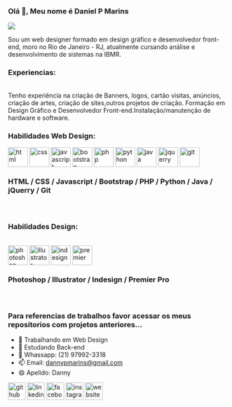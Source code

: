 ### Olá 👋, Meu nome é Daniel P Marins
![](https://media-exp1.licdn.com/dms/image/C4E16AQFTKkZvcKkZyQ/profile-displaybackgroundimage-shrink_200_800/0/1643500299861?e=1648684800&v=beta&t=KjmKxbbUomSOsqvYehyzyFyOvySuNmIACnBsHw5uAvE)

Sou um web designer formado em design gráfico e desenvolvedor front-end, moro no Rio de Janeiro - RJ, atualmente cursando análise e desenvolvimento de sistemas na IBMR.

<h3>Experiencias:</h3><br>
Tenho experiência na criação de Banners, logos, cartão visitas,
anúncios, criação de artes, criação de sites,outros projetos de criação. Formação em Design Gráfico e Desenvolvedor Front-end.Instalação/manutenção de hardware e software.

<br>

<h3>Habilidades Web Design:</h3>

  <div>
  <img align="center" alt="html" width="45" heith="35" src="https://cdn.jsdelivr.net/gh/devicons/devicon/icons/html5/html5-original-wordmark.svg" >
  <img align="center" alt="css" width="45" heith="35" src="https://cdn.jsdelivr.net/gh/devicons/devicon/icons/css3/css3-original-wordmark.svg" >
  <img align="center" alt="javascript" width="45" heith="35" src="https://cdn.jsdelivr.net/gh/devicons/devicon/icons/javascript/javascript-original.svg" >
  <img align="center" alt="bootstrap" width="45" heith="35" src="https://cdn.jsdelivr.net/gh/devicons/devicon/icons/bootstrap/bootstrap-original.svg" >
  <img align="center" alt="php" width="45" heith="35" src="https://cdn.jsdelivr.net/gh/devicons/devicon/icons/php/php-plain.svg" >
  <img align="center" alt="python" width="45" heith="35" src="https://cdn.jsdelivr.net/gh/devicons/devicon/icons/python/python-original.svg" >
  <img align="center" alt="java" width="45" heith="35" src="https://cdn.jsdelivr.net/gh/devicons/devicon/icons/java/java-original-wordmark.svg">
  <img align="center" alt="jquerry" width="45" heith="35" src="https://cdn.jsdelivr.net/gh/devicons/devicon/icons/jquery/jquery-original-wordmark.svg" >
  <img align="center" alt="git" width="45" heith="35" src="https://cdn.jsdelivr.net/gh/devicons/devicon/icons/git/git-original.svg" >
  <h3>HTML / CSS / Javascript / Bootstrap / PHP / Python / Java / jQuerry / Git <h3>
  </div>
  <br>
  <h3>Habilidades Design:</h3>
  <br>
  
  <div>
  <img align="center" alt="photoshop" width="45" heith="35" src="https://cdn-icons-png.flaticon.com/512/5968/5968520.png" >
  <img align="center" alt="illustrator" width="45" heith="35" src="https://cdn-icons-png.flaticon.com/512/5968/5968472.png" >
  <img align="center" alt="indesign" width="45" heith="35" src="https://cdn-icons.flaticon.com/png/512/5611/premium/5611049.png?token=exp=1643491757~hmac=70a27f6406aa62bee17b2353e5edb19e" >
  <img align="center" alt="premier" width="45" heith="35" src="https://cdn-icons-png.flaticon.com/512/5968/5968525.png" >
    <h3>Photoshop / Illustrator / Indesign / Premier Pro <h3>
</div>
<br>

### Para referencias de trabalhos favor acessar os meus repositorios com projetos anteriores... ### 

- 🔭 Trabalhando em Web Design 
- 🌱 Estudando Back-end 
- 💬 Whassapp: (21) 97992-3318 
- 📫 Email: dannypmarins@gmail.com 
- 😄 Apelido: Danny 



[<img src='https://cdn.jsdelivr.net/npm/simple-icons@3.0.1/icons/github.svg' alt='github' height='40'>](https://ghttps://github.com/DannyPMarins)  [<img src='https://cdn.jsdelivr.net/npm/simple-icons@3.0.1/icons/linkedin.svg' alt='linkedin' height='40'>](https://www.linkedin.com/in/daniel-marins-890ba11ba/)  [<img src='https://cdn.jsdelivr.net/npm/simple-icons@3.0.1/icons/facebook.svg' alt='facebook' height='40'>](https://www.facebook.com/DannyMarins)  [<img src='https://cdn.jsdelivr.net/npm/simple-icons@3.0.1/icons/instagram.svg' alt='instagram' height='40'>](https://www.instagram.com/@dannypmarins/)  [<img src='https://cdn.jsdelivr.net/npm/simple-icons@3.0.1/icons/icloud.svg' alt='website' height='40'>](dannydesigner.net)  


